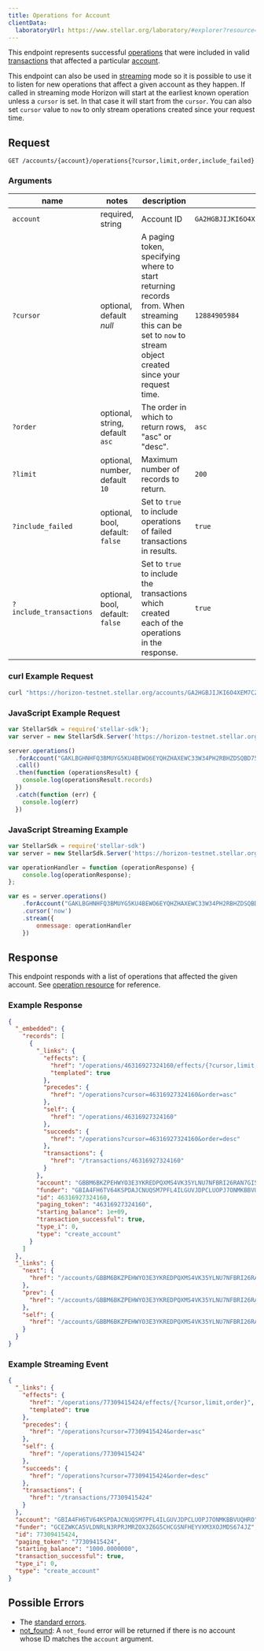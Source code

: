 ```yaml
---
title: Operations for Account
clientData:
  laboratoryUrl: https://www.stellar.org/laboratory/#explorer?resource=operations&endpoint=for_account
---
```


This endpoint represents successful [operations](../resources/operation.md) that were included in valid [transactions](../resources/transaction.md) that affected a particular [account](../resources/account.md).

This endpoint can also be used in [streaming](../streaming.md) mode so it is possible to use it to listen for new operations that affect a given account as they happen.
If called in streaming mode Horizon will start at the earliest known operation unless a `cursor` is set. In that case it will start from the `cursor`. You can also set `cursor` value to `now` to only stream operations created since your request time.

## Request

```
GET /accounts/{account}/operations{?cursor,limit,order,include_failed}
```

### Arguments

| name     | notes                          | description                                                      | example                                                   |
| ------   | -------                        | -----------                                                      | -------                                                   |
| `account`| required, string               | Account ID                                                  | `GA2HGBJIJKI6O4XEM7CZWY5PS6GKSXL6D34ERAJYQSPYA6X6AI7HYW36`|
| `?cursor`| optional, default _null_       | A paging token, specifying where to start returning records from.  When streaming this can be set to `now` to stream object created since your request time. | `12884905984`                                             |
| `?order` | optional, string, default `asc`| The order in which to return rows, "asc" or "desc".              | `asc`                                                     |
| `?limit` | optional, number, default `10` | Maximum number of records to return.                             | `200`
| `?include_failed` | optional, bool, default: `false` | Set to `true` to include operations of failed transactions in results. | `true` |                                                     |
| `?include_transactions` | optional, bool, default: `false` | Set to `true` to include the transactions which created each of the operations in the response. | `true` |

### curl Example Request

```sh
curl "https://horizon-testnet.stellar.org/accounts/GA2HGBJIJKI6O4XEM7CZWY5PS6GKSXL6D34ERAJYQSPYA6X6AI7HYW36/operations"
```

### JavaScript Example Request

```js
var StellarSdk = require('stellar-sdk');
var server = new StellarSdk.Server('https://horizon-testnet.stellar.org');

server.operations()
  .forAccount("GAKLBGHNHFQ3BMUYG5KU4BEWO6EYQHZHAXEWC33W34PH2RBHZDSQBD75")
  .call()
  .then(function (operationsResult) {
    console.log(operationsResult.records)
  })
  .catch(function (err) {
    console.log(err)
  })
```

### JavaScript Streaming Example

```javascript
var StellarSdk = require('stellar-sdk')
var server = new StellarSdk.Server('https://horizon-testnet.stellar.org');

var operationHandler = function (operationResponse) {
    console.log(operationResponse);
};

var es = server.operations()
    .forAccount("GAKLBGHNHFQ3BMUYG5KU4BEWO6EYQHZHAXEWC33W34PH2RBHZDSQBD75")
    .cursor('now')
    .stream({
        onmessage: operationHandler
    })
```

## Response

This endpoint responds with a list of operations that affected the given account. See [operation resource](../resources/operation.md) for reference.

### Example Response

```json
{
  "_embedded": {
    "records": [
      {
        "_links": {
          "effects": {
            "href": "/operations/46316927324160/effects/{?cursor,limit,order}",
            "templated": true
          },
          "precedes": {
            "href": "/operations?cursor=46316927324160&order=asc"
          },
          "self": {
            "href": "/operations/46316927324160"
          },
          "succeeds": {
            "href": "/operations?cursor=46316927324160&order=desc"
          },
          "transactions": {
            "href": "/transactions/46316927324160"
          }
        },
        "account": "GBBM6BKZPEHWYO3E3YKREDPQXMS4VK35YLNU7NFBRI26RAN7GI5POFBB",
        "funder": "GBIA4FH6TV64KSPDAJCNUQSM7PFL4ILGUVJDPCLUOPJ7ONMKBBVUQHRO",
        "id": 46316927324160,
        "paging_token": "46316927324160",
        "starting_balance": 1e+09,
        "transaction_successful": true,
        "type_i": 0,
        "type": "create_account"
      }
    ]
  },
  "_links": {
    "next": {
      "href": "/accounts/GBBM6BKZPEHWYO3E3YKREDPQXMS4VK35YLNU7NFBRI26RAN7GI5POFBB/operations?order=asc&limit=10&cursor=46316927324160"
    },
    "prev": {
      "href": "/accounts/GBBM6BKZPEHWYO3E3YKREDPQXMS4VK35YLNU7NFBRI26RAN7GI5POFBB/operations?order=desc&limit=10&cursor=46316927324160"
    },
    "self": {
      "href": "/accounts/GBBM6BKZPEHWYO3E3YKREDPQXMS4VK35YLNU7NFBRI26RAN7GI5POFBB/operations?order=asc&limit=10&cursor="
    }
  }
}
```

### Example Streaming Event

```json
{
  "_links": {
    "effects": {
      "href": "/operations/77309415424/effects/{?cursor,limit,order}",
      "templated": true
    },
    "precedes": {
      "href": "/operations?cursor=77309415424&order=asc"
    },
    "self": {
      "href": "/operations/77309415424"
    },
    "succeeds": {
      "href": "/operations?cursor=77309415424&order=desc"
    },
    "transactions": {
      "href": "/transactions/77309415424"
    }
  },
  "account": "GBIA4FH6TV64KSPDAJCNUQSM7PFL4ILGUVJDPCLUOPJ7ONMKBBVUQHRO",
  "funder": "GCEZWKCA5VLDNRLN3RPRJMRZOX3Z6G5CHCGSNFHEYVXM3XOJMDS674JZ",
  "id": 77309415424,
  "paging_token": "77309415424",
  "starting_balance": "1000.0000000",
  "transaction_successful": true,
  "type_i": 0,
  "type": "create_account"
}
```


## Possible Errors

- The [standard errors](../errors.md#Standard-Errors).
- [not_found](../errors/not-found.md): A `not_found` error will be returned if there is no account whose ID matches the `account` argument.
